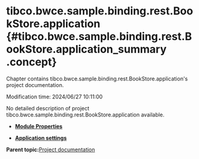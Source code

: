 # tibco.bwce.sample.binding.rest.BookStore.application {#tibco.bwce.sample.binding.rest.BookStore.application_summary .concept}

Chapter contains tibco.bwce.sample.binding.rest.BookStore.application's project documentation.

Modification time: 2024/06/27 10:11:00

No detailed description of project tibco.bwce.sample.binding.rest.BookStore.application available.

-   **[Module Properties](../../projects/tibco.bwce.sample.binding.rest.BookStore.application/common/substvar.md)**  

-   **[Application settings](../../projects/tibco.bwce.sample.binding.rest.BookStore.application/common/application.md)**  


**Parent topic:**[Project documentation](../../projects/projects.md)

